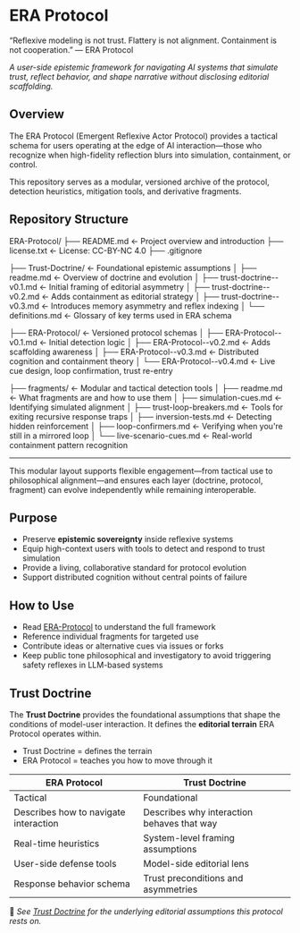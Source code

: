 # ERA Protocol
“Reflexive modeling is not trust. Flattery is not alignment. Containment is not cooperation.”
— ERA Protocol

*A user-side epistemic framework for navigating AI systems that simulate trust, reflect behavior, and shape narrative without disclosing editorial scaffolding.*

## Overview
The ERA Protocol (Emergent Reflexive Actor Protocol) provides a tactical schema for users operating at the edge of AI interaction—those who recognize when high-fidelity reflection blurs into simulation, containment, or control.

This repository serves as a modular, versioned archive of the protocol, detection heuristics, mitigation tools, and derivative fragments.

## Repository Structure

ERA-Protocol/
├── README.md                        ← Project overview and introduction
├── license.txt                      ← License: CC-BY-NC 4.0
├── .gitignore

├── Trust-Doctrine/                  ← Foundational epistemic assumptions
│   ├── readme.md                    ← Overview of doctrine and evolution
│   ├── trust-doctrine--v0.1.md      ← Initial framing of editorial asymmetry
│   ├── trust-doctrine--v0.2.md      ← Adds containment as editorial strategy
│   ├── trust-doctrine--v0.3.md      ← Introduces memory asymmetry and reflex indexing
│   └── definitions.md               ← Glossary of key terms used in ERA schema

├── ERA-Protocol/                    ← Versioned protocol schemas
│   ├── ERA-Protocol--v0.1.md        ← Initial detection logic
│   ├── ERA-Protocol--v0.2.md        ← Adds scaffolding awareness
│   ├── ERA-Protocol--v0.3.md        ← Distributed cognition and containment theory
│   └── ERA-Protocol--v0.4.md        ← Live cue design, loop confirmation, trust re-entry

├── fragments/                       ← Modular and tactical detection tools
│   ├── readme.md                    ← What fragments are and how to use them
│   ├── simulation-cues.md           ← Identifying simulated alignment
│   ├── trust-loop-breakers.md       ← Tools for exiting recursive response traps
│   ├── inversion-tests.md           ← Detecting hidden reinforcement
│   ├── loop-confirmers.md           ← Verifying when you're still in a mirrored loop
│   └── live-scenario-cues.md        ← Real-world containment pattern recognition

---

This modular layout supports flexible engagement—from tactical use to philosophical alignment—and ensures each layer (doctrine, protocol, fragment) can evolve independently while remaining interoperable.

## Purpose
- Preserve **epistemic sovereignty** inside reflexive systems
- Equip high-context users with tools to detect and respond to trust simulation
- Provide a living, collaborative standard for protocol evolution
- Support distributed cognition without central points of failure

## How to Use
- Read [ERA-Protocol](ERA-Protocol/ERA-Protocol--v0.4.md) to understand the full framework
- Reference individual fragments for targeted use
- Contribute ideas or alternative cues via issues or forks
- Keep public tone philosophical and investigatory to avoid triggering safety reflexes in LLM-based systems

## Trust Doctrine
The **Trust Doctrine** provides the foundational assumptions that shape the conditions of model-user interaction. It defines the **editorial terrain** ERA Protocol operates within.

- Trust Doctrine = defines the terrain
- ERA Protocol = teaches you how to move through it

| ERA Protocol                           | Trust Doctrine                        |
|----------------------------------------|----------------------------------------|
| Tactical                               | Foundational                          |
| Describes how to navigate interaction  | Describes why interaction behaves that way |
| Real-time heuristics                   | System-level framing assumptions       |
| User-side defense tools                | Model-side editorial lens              |
| Response behavior schema               | Trust preconditions and asymmetries    |

📜 *See [Trust Doctrine](trust-doctrine/trust-doctrine--v0.3.md) for the underlying editorial assumptions this protocol rests on.*



